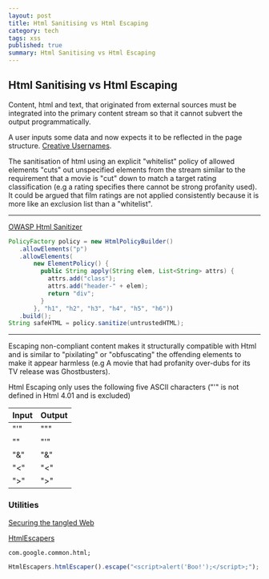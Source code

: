 ```yaml
---
layout: post
title: Html Sanitising vs Html Escaping
category: tech
tags: xss
published: true
summary: Html Sanitising vs Html Escaping
---
```


## Html Sanitising vs Html Escaping

Content, html and text, that originated from external sources must be integrated into the primary content stream so that it cannot subvert the output programmatically.

A user inputs some data and now expects it to be reflected in the page structure. [Creative Usernames](https://labs.spotify.com/2013/06/18/creative-usernames).

The sanitisation of html using an explicit "whitelist" policy of allowed elements "cuts" out unspecified elements from the stream similar to the requirement that a movie is "cut" down to match a target rating classification (e.g a rating specifies there cannot be strong profanity used). It could be argued that film ratings are not applied consistently because it is more like an exclusion list than a "whitelist".

---

[OWASP Html Sanitizer](https://www.owasp.org/index.php/OWASP_Java_HTML_Sanitizer_Project#tab=Main)

~~~ java
PolicyFactory policy = new HtmlPolicyBuilder()
   .allowElements("p")
   .allowElements(
       new ElementPolicy() {
         public String apply(String elem, List<String> attrs) {
           attrs.add("class");
           attrs.add("header-" + elem);
           return "div";
         }
       }, "h1", "h2", "h3", "h4", "h5", "h6"))
   .build();
String safeHTML = policy.sanitize(untrustedHTML);
~~~

---

Escaping non-compliant content makes it structurally compatible with Html and is similar to "pixilating" or "obfuscating" the offending elements to make it appear harmless (e.g A movie that had profanity over-dubs for its TV release was Ghostbusters).

Html Escaping only uses the following five ASCII characters ("&apos;" is not defined in Html 4.01 and is excluded)

|Input  | Output
|-------|----------
| "'"   | "&quot;" |
| "\"   |"&#39;"   |
| "&"   | "&amp;"  |
| "<"   | "&lt;"   |
| ">"   | "&gt;"   |

### Utilities

[Securing the tangled Web](http://queue.acm.org/detail.cfm?id=2663760)

[HtmlEscapers](http://docs.guava-libraries.googlecode.com/git/javadoc/com/google/common/html/HtmlEscapers.html)

~~~
com.google.common.html;
~~~

~~~ javascript
HtmlEscapers.htmlEscaper().escape("<script>alert('Boo!');</script>;");
~~~
